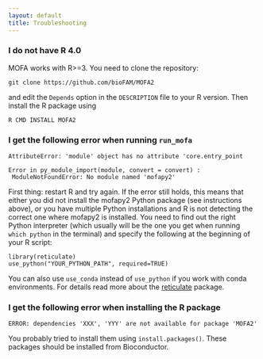 ```yaml
---
layout: default
title: Troubleshooting
---
```


### I do not have R 4.0

MOFA works with R>=3. You need to clone the repository:
```
git clone https://github.com/bioFAM/MOFA2
```
and edit the `Depends` option in the `DESCRIPTION` file to your R version. Then install the R package using 
```
R CMD INSTALL MOFA2
```

### I get the following error when running `run_mofa` 

```
AttributeError: 'module' object has no attribute 'core.entry_point

Error in py_module_import(module, convert = convert) :
 ModuleNotFoundError: No module named 'mofapy2'
```
First thing: restart R and try again. If the error still holds, this means that either you did not install the mofapy2 Python package (see instructions above), or you have multiple Python installations and R is not detecting the correct one where mofapy2 is installed. You need to find out the right Python interpreter (which usually will be the one you get when running `which python` in the terminal) and specify the following at the beginning of your R script:
```
library(reticulate)
use_python("YOUR_PYTHON_PATH", required=TRUE)
```
You can also use `use_conda` instead of `use_python` if you work with conda environments. For details read more about the [reticulate](https://rstudio.github.io/reticulate/) package.


### I get the following error when installing the R package

```
ERROR: dependencies 'XXX', 'YYY' are not available for package 'MOFA2'
```
You probably tried to install them using `install.packages()`. These packages should be installed from Bioconductor.
